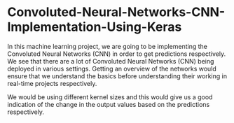# Convoluted-Neural-Networks-CNN-Implementation-Using-Keras

In this machine learning project, we are going to be implementing the Convoluted Neural Networks (CNN) in order to get predictions respectively. We see that there are a lot of Convoluted Neural Networks (CNN) being deployed in various settings. Getting an overview of the networks would ensure that we understand the basics before understanding their working in real-time projects respectively. 

We would be using different kernel sizes and this would give us a good indication of the change in the output values based on the predictions respectively. 
